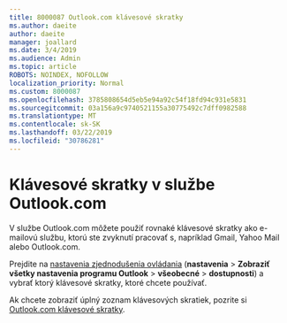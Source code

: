 ```yaml
---
title: 8000087 Outlook.com klávesové skratky
ms.author: daeite
author: daeite
manager: joallard
ms.date: 3/4/2019
ms.audience: Admin
ms.topic: article
ROBOTS: NOINDEX, NOFOLLOW
localization_priority: Normal
ms.custom: 8000087
ms.openlocfilehash: 3785808654d5eb5e94a92c54f18fd94c931e5831
ms.sourcegitcommit: 03a156a9c9740521155a30775492c7dff0982588
ms.translationtype: MT
ms.contentlocale: sk-SK
ms.lasthandoff: 03/22/2019
ms.locfileid: "30786281"
---
```

# <a name="keyboard-shortcuts-in-outlookcom"></a>Klávesové skratky v službe Outlook.com

V službe Outlook.com môžete použiť rovnaké klávesové skratky ako e-mailovú službu, ktorú ste zvyknutí pracovať s, napríklad Gmail, Yahoo Mail alebo Outlook.com.

Prejdite na [nastavenia zjednodušenia ovládania](https://go.microsoft.com/fwlink/?linkid=2080840) (**nastavenia** > **Zobraziť všetky nastavenia programu Outlook** > **všeobecné** > **dostupnosti**) a vybrať ktorý klávesové skratky, ktoré chcete používať.

Ak chcete zobraziť úplný zoznam klávesových skratiek, pozrite si [Outlook.com klávesové skratky](https://support.office.com/article/708d907e-4398-4fc6-9a9a-4fc72bccec16).